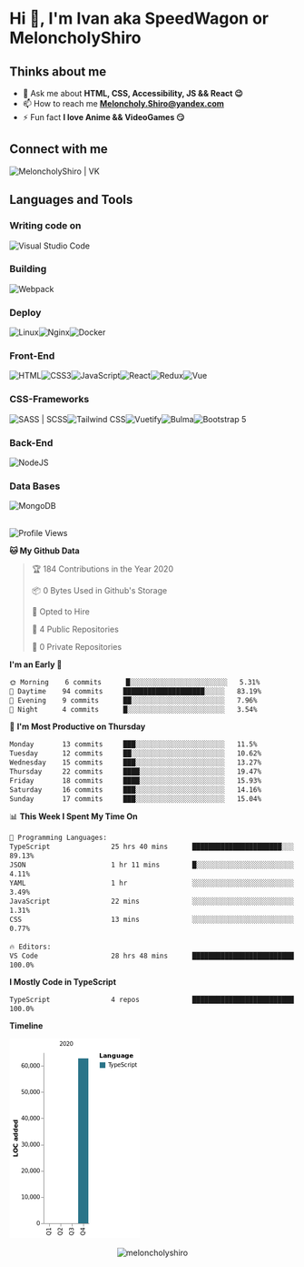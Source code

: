 # Hi 👋, I'm Ivan aka SpeedWagon or MeloncholyShiro

## Thinks about me

- 💬 Ask me about **HTML, CSS, Accessibility, JS && React 😉**
- 📫 How to reach me **Meloncholy.Shiro@yandex.com**
- ⚡ Fun fact **I love Anime && VideoGames 😏**

## Connect with me

[<img align="left" alt="MeloncholyShiro | VK" height="25px" src="https://api.iconify.design/cib:vk.svg" />][vk]

<br />

## Languages and Tools

### Writing code on

[<img align="left" alt="Visual Studio Code" height="25px" src="https://api.iconify.design/logos:visual-studio-code.svg" />][#]

<br />

### Building

[<img align="left" alt="Webpack" height="25px" src="https://api.iconify.design/logos:webpack.svg" />][#]

<br />

### Deploy

[<img align="left" alt="Linux" height="25px" src="https://api.iconify.design/cib:linux.svg" />][#]
[<img align="left" alt="Nginx" height="25px" src="https://api.iconify.design/logos:nginx.svg" />][#]
[<img align="left" alt="Docker" height="25px" src="https://api.iconify.design/logos:docker-icon.svg" />][#]

<br />

### Front-End

[<img align="left" alt="HTML" height="25px" src="https://api.iconify.design/logos:html-5.svg" />][#]
[<img align="left" alt="CSS3" height="25px" src="https://api.iconify.design/logos:css-3.svg" />][#]
[<img align="left" alt="JavaScript" height="25px" src="https://api.iconify.design/logos:javascript.svg" />][#]
[<img align="left" alt="React" height="25px" src="https://api.iconify.design/logos:react.svg" />][#]
[<img align="left" alt="Redux" height="25px" src="https://api.iconify.design/logos:redux.svg" />][#]
[<img align="left" alt="Vue" height="25px" src="https://api.iconify.design/logos:vue.svg" />][#]

<br />

### CSS-Frameworks

[<img align="left" alt="SASS | SCSS" height="25px" src="https://api.iconify.design/logos:sass.svg" />][#]
[<img align="left" alt="Tailwind CSS" height="25px" src="https://api.iconify.design/logos:tailwindcss-icon.svg" />][#]
[<img align="left" alt="Vuetify" height="25px" src="https://api.iconify.design/logos:vuetify.svg" />][#]
[<img align="left" alt="Bulma" height="25px" src="https://api.iconify.design/logos:bulma.svg" />][#]
[<img align="left" alt="Bootstrap 5" height="25px" src="https://api.iconify.design/logos:bootstrap.svg" />][#]

<br />

### Back-End

[<img align="left" alt="NodeJS" height="25px" src="https://api.iconify.design/logos:nodejs-icon.svg" />][#]

<br />

### Data Bases

[<img align="left" alt="MongoDB" height="25px" src="https://api.iconify.design/logos:mongodb.svg" />][#]

<br />

<br />

<!--START_SECTION:waka-->
![Profile Views](http://img.shields.io/badge/Profile%20Views-2-blue)

**🐱 My Github Data** 

> 🏆 184 Contributions in the Year 2020
 > 
> 📦 0 Bytes Used in Github's Storage 
 > 
> 💼 Opted to Hire
 > 
> 📜 4 Public Repositories 
 > 
> 🔑 0 Private Repositories  
 > 
**I'm an Early 🐤** 

```text
🌞 Morning    6 commits      █░░░░░░░░░░░░░░░░░░░░░░░░   5.31% 
🌆 Daytime    94 commits     ████████████████████░░░░░   83.19% 
🌃 Evening    9 commits      ██░░░░░░░░░░░░░░░░░░░░░░░   7.96% 
🌙 Night      4 commits      █░░░░░░░░░░░░░░░░░░░░░░░░   3.54%

```
📅 **I'm Most Productive on Thursday** 

```text
Monday       13 commits     ███░░░░░░░░░░░░░░░░░░░░░░   11.5% 
Tuesday      12 commits     ██░░░░░░░░░░░░░░░░░░░░░░░   10.62% 
Wednesday    15 commits     ███░░░░░░░░░░░░░░░░░░░░░░   13.27% 
Thursday     22 commits     ████░░░░░░░░░░░░░░░░░░░░░   19.47% 
Friday       18 commits     ████░░░░░░░░░░░░░░░░░░░░░   15.93% 
Saturday     16 commits     ███░░░░░░░░░░░░░░░░░░░░░░   14.16% 
Sunday       17 commits     ███░░░░░░░░░░░░░░░░░░░░░░   15.04%

```


📊 **This Week I Spent My Time On** 

```text
💬 Programming Languages: 
TypeScript               25 hrs 40 mins      ██████████████████████░░░   89.13% 
JSON                     1 hr 11 mins        █░░░░░░░░░░░░░░░░░░░░░░░░   4.11% 
YAML                     1 hr                ░░░░░░░░░░░░░░░░░░░░░░░░░   3.49% 
JavaScript               22 mins             ░░░░░░░░░░░░░░░░░░░░░░░░░   1.31% 
CSS                      13 mins             ░░░░░░░░░░░░░░░░░░░░░░░░░   0.77%

🔥 Editors: 
VS Code                  28 hrs 48 mins      █████████████████████████   100.0%

```

**I Mostly Code in TypeScript** 

```text
TypeScript               4 repos             █████████████████████████   100.0%

```


**Timeline**

![Chart not found](https://raw.githubusercontent.com/MeloncholyShiro/MeloncholyShiro/master/charts/bar_graph.png) 


<!--END_SECTION:waka-->

<p align="center"> <img src="https://komarev.com/ghpvc/?username=meloncholyshiro" alt="meloncholyshiro" /> </p>

[website]: https://meloncholyshiro.github.io
[twitter]: https://twitter.com/
[youtube]: https://youtube.com/
[vk]: https://vk.com/speedwagon_s
[instagram]: https://instagram.com/
[linkedin]: https://linkedin.com/in/
[#]: https://github.com/MeloncholyShiro
